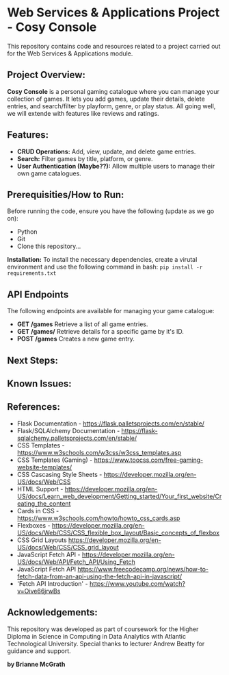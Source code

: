 # Web Services & Applications Project - Cosy Console 

This repository contains code and resources related to a project carried out for the Web Services & Applications module. 

## Project Overview: 

**Cosy Console** is a personal gaming catalogue where you can manage your collection of games. It lets you add games, update their details, delete entries, and search/filter by playform, genre, or play status. All going well, we will extende with features like reviews and ratings. 

## Features: 

- **CRUD Operations:** Add, view, update, and delete game entries.  
- **Search:** Filter games by title, platform, or genre. 
- **User Authentication (Maybe??):** Allow multiple users to manage their own game catalogues.  

## Prerequisities/How to Run: 
Before running the code, ensure you have the following (update as we go on):
- Python
- Git 
- Clone this repository... 

**Installation:**
To install the necessary dependencies, create a virutal environment and use the following command in bash: 
`pip install -r requirements.txt`

## API Endpoints
The following endpoints are available for managing your game catalogue: 

- **GET /games**
    Retrieve a list of all game entries. 
- **GET /games/<id>**
    Retrieve details for a specific game by it's ID. 
- **POST /games**
    Creates a new game entry.

## Next Steps: 

## Known Issues: 

## References: 

- Flask Documentation - https://flask.palletsprojects.com/en/stable/
- Flask/SQLAlchemy Documentation - https://flask-sqlalchemy.palletsprojects.com/en/stable/
- CSS Templates - https://www.w3schools.com/w3css/w3css_templates.asp 
- CSS Templates (Gaming) - https://www.toocss.com/free-gaming-website-templates/ 
- CSS Cascasing Style Sheets - https://developer.mozilla.org/en-US/docs/Web/CSS
- HTML Support - https://developer.mozilla.org/en-US/docs/Learn_web_development/Getting_started/Your_first_website/Creating_the_content
- Cards in CSS - https://www.w3schools.com/howto/howto_css_cards.asp 
- Flexboxes - https://developer.mozilla.org/en-US/docs/Web/CSS/CSS_flexible_box_layout/Basic_concepts_of_flexbox
- CSS Grid Layouts https://developer.mozilla.org/en-US/docs/Web/CSS/CSS_grid_layout
- JavaScript Fetch API - https://developer.mozilla.org/en-US/docs/Web/API/Fetch_API/Using_Fetch 
- JavaScript Fetch API https://www.freecodecamp.org/news/how-to-fetch-data-from-an-api-using-the-fetch-api-in-javascript/
- 'Fetch API Introduction' - https://www.youtube.com/watch?v=Oive66jrwBs 

## Acknowledgements: 
This repository was developed as part of coursework for the Higher Diploma in Science in Computing in Data Analytics with Atlantic Technological University. Special thanks to lecturer Andrew Beatty for guidance and support. 

**by Brianne McGrath**